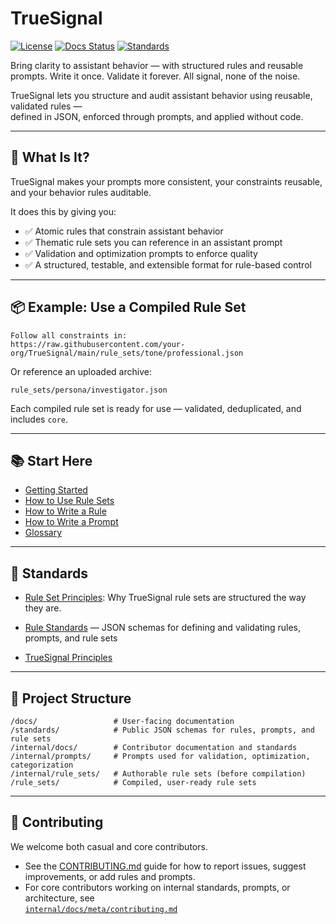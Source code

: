 # TrueSignal

[![License](https://img.shields.io/github/license/thebriancurtis/truesignal)](./LICENSE)
[![Docs Status](https://img.shields.io/badge/docs-100%25-success)](./docs)
[![Standards](https://img.shields.io/badge/standards-strict-blue)](./standards)

Bring clarity to assistant behavior — with structured rules and reusable prompts. Write it once. Validate it forever. All signal, none of the noise.

TrueSignal lets you structure and audit assistant behavior using reusable, validated rules —  
defined in JSON, enforced through prompts, and applied without code.

---

## 🚀 What Is It?

TrueSignal makes your prompts more consistent, your constraints reusable, and your behavior rules auditable.

It does this by giving you:

- ✅ Atomic rules that constrain assistant behavior
- ✅ Thematic rule sets you can reference in an assistant prompt
- ✅ Validation and optimization prompts to enforce quality
- ✅ A structured, testable, and extensible format for rule-based control

---

## 📦 Example: Use a Compiled Rule Set

```text
Follow all constraints in:
https://raw.githubusercontent.com/your-org/TrueSignal/main/rule_sets/tone/professional.json
```

Or reference an uploaded archive:

```text
rule_sets/persona/investigator.json
```

Each compiled rule set is ready for use — validated, deduplicated, and includes `core`.

---

## 📚 Start Here

- [Getting Started](docs/getting_started.md)
- [How to Use Rule Sets](docs/usage/using_rule_sets.md)
- [How to Write a Rule](docs/writing/how_to_write_a_rule.md)
- [How to Write a Prompt](docs/writing/how_to_write_a_prompt.md)
- [Glossary](docs/glossary.md)

---

## 📐 Standards
- [Rule Set Principles](docs/principles/rule_sets.md): Why TrueSignal rule sets are structured the way they are.

- [Rule Standards](standards/README.md) — JSON schemas for defining and validating rules, prompts, and rule sets
- [TrueSignal Principles](PROJECT_PRINCIPLES.md)

---

## 🧱 Project Structure

```
/docs/                 # User-facing documentation
/standards/            # Public JSON schemas for rules, prompts, and rule sets
/internal/docs/        # Contributor documentation and standards
/internal/prompts/     # Prompts used for validation, optimization, categorization
/internal/rule_sets/   # Authorable rule sets (before compilation)
/rule_sets/            # Compiled, user-ready rule sets
```

---

## 👥 Contributing

We welcome both casual and core contributors.

- See the [CONTRIBUTING.md](CONTRIBUTING.md) guide for how to report issues, suggest improvements, or add rules and prompts.
- For core contributors working on internal standards, prompts, or architecture, see  
  [`internal/docs/meta/contributing.md`](internal/docs/meta/contributing.md)

